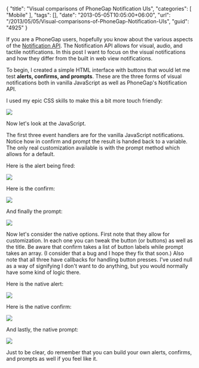 {
	"title": "Visual comparisons of PhoneGap Notification UIs",
	"categories": [
		"Mobile"
	],
	"tags": [],
	"date": "2013-05-05T10:05:00+06:00",
	"url": "/2013/05/05/Visual-comparisons-of-PhoneGap-Notification-UIs",
	"guid": "4925"
}

If you are a PhoneGap users,  hopefully you know about the various aspects of the <a href="http://docs.phonegap.com/en/2.7.0/cordova_notification_notification.md.html">Notification API</a>. The Notification API allows for visual, audio, and tactile notifications. In this post I want to focus on the visual notifications and how they differ from the built in web view notifications.
<!--more-->
To begin, I created a simple HTML interface with buttons that would let me test <strong>alerts, confirms, and prompts</strong>. These are the three forms of visual notifications both in vanilla JavaScript as well as PhoneGap's Notification API.

<script src="https://gist.github.com/cfjedimaster/5520779.js"></script>

I used my epic CSS skills to make this a bit more touch friendly:

<img src="https://static.raymondcamden.com/images/iOS Simulator Screen shot May 5, 2013 7.57.40 AM.png" />

Now let's look at the JavaScript.

<script src="https://gist.github.com/cfjedimaster/5520791.js"></script>

The first three event handlers are for the vanilla JavaScript notifications. Notice how in confirm and prompt the result is handed back to a variable. The only real customization available is with the prompt method which allows for a default.

Here is the alert being fired:

<img src="https://static.raymondcamden.com/images/iOS Simulator Screen shot May 5, 2013 7.57.45 AM.png" />

Here is the confirm:

<img src="https://static.raymondcamden.com/images/iOS Simulator Screen shot May 5, 2013 7.57.51 AM.png" />

And finally the prompt:

<img src="https://static.raymondcamden.com/images/iOS Simulator Screen shot May 5, 2013 7.57.56 AM.png" />

Now let's consider the native options. First note that they allow for customization. In each one you can tweak the button (or buttons) as well as the title. Be aware that confirm takes a list of button labels while prompt takes an array. (I consider that a bug and I hope they fix that soon.) Also note that all three have callbacks for handling button presses. I've used null as a way of signifying I don't want to do anything, but you would normally have some kind of logic there.

Here is the native alert:

<img src="https://static.raymondcamden.com/images/iOS Simulator Screen shot May 5, 2013 7.58.07 AM.png" />

Here is the native confirm:

<img src="https://static.raymondcamden.com/images/iOS Simulator Screen shot May 5, 2013 7.58.13 AM.png" />

And lastly, the native prompt:

<img src="https://static.raymondcamden.com/images/iOS Simulator Screen shot May 5, 2013 7.58.19 AM.png" />

Just to be clear, do remember that you can build your own alerts, confirms, and prompts as well if you feel like it.